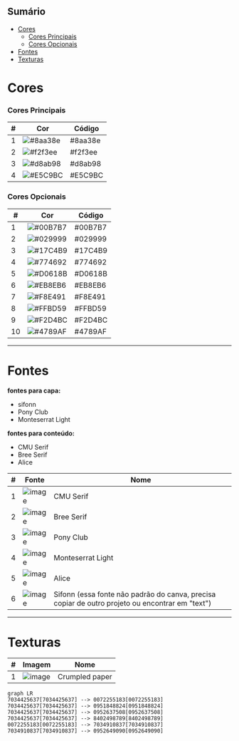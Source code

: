 
## Sumário
- [Cores](#cores)
	- [Cores Principais](#cores-principais)
	- [Cores Opcionais](#cores-opcionais)
- [Fontes](#fontes)
- [Texturas](#texturas)

# Cores

### Cores Principais

| # | Cor | Código |
|---|-----|--------|
| 1 | ![#8aa38e](https://user-images.githubusercontent.com/57373602/126852300-a804b257-a207-4a8f-8329-ad34c4a7f441.png) | #8aa38e |
| 2 | ![#f2f3ee](https://user-images.githubusercontent.com/57373602/126852317-f0068690-eccc-4ee1-8d1a-5dc7300da3df.png) | #f2f3ee |
| 3 | ![#d8ab98](https://user-images.githubusercontent.com/57373602/126852346-cf711873-6cda-4be4-901f-6da84ea29e26.png) | #d8ab98 |
| 4 | ![#E5C9BC](https://user-images.githubusercontent.com/57373602/126852372-e9aaec43-b1f6-4733-a185-27db404246ca.png) | #E5C9BC |

### Cores Opcionais

| # | Cor | Código |
|---|-----|--------|
| 1 | ![#00B7B7](https://user-images.githubusercontent.com/57373602/126238324-15d93b9d-2496-4bc8-9075-27c487f7e894.png) | #00B7B7 |
| 2 | ![#029999](https://user-images.githubusercontent.com/57373602/126238494-260f8a1d-23de-4f19-82f5-85c5b236903e.png) | #029999 |
| 3 | ![#17C4B9](https://user-images.githubusercontent.com/57373602/126241504-157b959d-fd1e-42de-89f9-35a4994c8ad6.png) | #17C4B9 |
| 4 | ![#774692](https://user-images.githubusercontent.com/57373602/126238411-16ab142c-4175-4cd4-ada4-62c0da1529d4.png) | #774692 |
| 5 | ![#D0618B](https://user-images.githubusercontent.com/57373602/126238550-eb48f356-112a-410d-833b-ccd95f83d209.png) | #D0618B |
| 6 | ![#EB8EB6](https://user-images.githubusercontent.com/57373602/126240831-89f605dd-96f2-4a5b-a82c-5ac1670c055a.png) | #EB8EB6 |
| 7 | ![#F8E491](https://user-images.githubusercontent.com/57373602/126241303-c3b7a8d1-2dfb-4110-a762-ca7ff4f6a8e2.png) | #F8E491 |
| 8 | ![#FFBD59](https://user-images.githubusercontent.com/57373602/126241593-6ca41683-e8bd-463b-8779-c3fc59cd4de3.png) | #FFBD59 |
| 9 | ![#F2D4BC](https://user-images.githubusercontent.com/57373602/126244395-6ae91b31-40f6-4fd4-ad4e-19871775b979.png) | #F2D4BC |
| 10 | ![#4789AF](https://user-images.githubusercontent.com/57373602/126241394-9b9d6698-a5b0-4e0c-b819-a2883aa9dcc9.png) | #4789AF |

----
# Fontes

**fontes para capa:**
- sifonn
- Pony Club
- Monteserrat Light


**fontes para conteúdo:**
- CMU Serif
- Bree Serif
- Alice

| # | Fonte | Nome |
|---|---|---|
| 1 | ![image](https://user-images.githubusercontent.com/57373602/126242103-7c64a3ca-f045-4700-b1d8-a896829e6f2c.png) | CMU Serif |
| 2 |![image](https://user-images.githubusercontent.com/57373602/126242437-4c6ec356-6996-4d7e-8955-262782bbf36c.png) | Bree Serif |
| 3 | ![image](https://user-images.githubusercontent.com/57373602/126246568-cd2a0378-c50f-4608-bbc0-cc41c63e5872.png) | Pony Club |
| 4 | ![image](https://user-images.githubusercontent.com/57373602/126246630-3a86e131-b11b-429c-96ee-aca85f5109cc.png) | Monteserrat Light |
| 5 | ![image](https://user-images.githubusercontent.com/57373602/126851703-015c4985-58b7-4efa-9d84-3c623d8ff97a.png) | Alice |
| 6 | ![image](https://user-images.githubusercontent.com/57373602/126851921-625de1f1-d388-425c-b19f-f66d601dea0b.png) | Sifonn (essa fonte não padrão do canva, precisa copiar de outro projeto ou encontrar em "text") |


----
# Texturas


| # | Imagem | Nome |
|---|----|----|
| 1 | ![image](https://user-images.githubusercontent.com/57373602/126246752-b00fd328-97f4-422f-86da-d78f61eb3f80.png) | Crumpled paper |




```mermaid
graph LR
7034425637[7034425637] --> 0072255183[0072255183]
7034425637[7034425637] --> 0951848824[0951848824]
7034425637[7034425637] --> 0952637508[0952637508]
7034425637[7034425637] --> 8402498789[8402498789]
0072255183[0072255183] --> 7034910837[7034910837]
7034910837[7034910837] --> 0952649090[0952649090]
```
